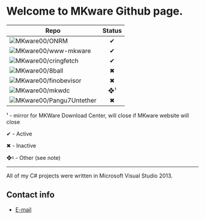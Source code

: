 # Welcome to MKware Github page.

| Repo | Status |
| ----------- | :---------: |
| ![MKware00/ONRM](https://github.com/MKware00/ONRM) | ✔ |
| ![MKware00/www-mkware](https://github.com/MKware00/www-mkware) | ✔ |
| ![MKware00/cringfetch](https://github.com/MKware00/cringfetch)| ✔ |
| ![MKware00/8ball](https://github.com/MKware00/8ball)| ✖ |
| ![MKware00/finobevisor](https://github.com/MKware00/finobevisor) | ✖ |
| ![MKware00/mkwdc](https://github.com/MKware00/mkwdc) | ❖¹ |
| ![MKware00/Pangu7Untether](https://github.com/MKware00/Pangu7Untether) | ✖ |
  
  
¹ - mirror for MKWare Download Center, will close if MKware website will close


✔ - Active

✖ - Inactive

❖ᵡ - Other (see note)
***
All of my C# projects were written in Microsoft Visual Studio 2013.

## Contact info

* [E-mail](mailto:admin@mkware.eu.org)
